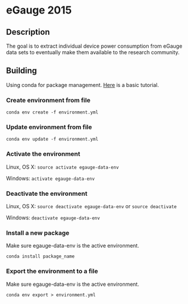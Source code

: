 # eGauge 2015
## Description
The goal is to extract individual device power consumption from eGauge data sets to eventually make them available to the research community.
## Building
Using conda for package management. [Here](http://conda.pydata.org/docs/using/envs.html) is a basic tutorial.
### Create environment from file
`conda env create -f environment.yml`
### Update environment from file
`conda env update -f environment.yml`
### Activate the environment
Linux, OS X: `source activate egauge-data-env`

Windows: `activate egauge-data-env`
### Deactivate the environment
Linux, OS X: `source deactivate egauge-data-env` or `source deactivate`

Windows: `deactivate egauge-data-env`
### Install a new package
Make sure egauge-data-env is the active environment.

`conda install package_name`
### Export the environment to a file
Make sure egauge-data-env is the active environment.

`conda env export > environment.yml`
